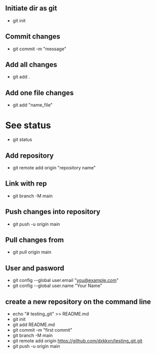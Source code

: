 ## Initiate dir as git
- git init
## Commit changes
- git commit -m "message"
## Add all changes
- git add .
## Add one file changes
- git add "name_file"
# See status
- git status
## Add repository
- git remote add origin "repository name"
## Link with rep
- git branch -M main
## Push changes into repository
- git push -u origin main
## Pull changes from
- git pull origin main
## User and pasword
- git config --global user.email "you@example.com"
- git config --global user.name "Your Name"
## create a new repository on the command line
- echo "# testing_git" >> README.md
- git init
- git add README.md
- git commit -m "first commit"
- git branch -M main
- git remote add origin https://github.com/dxkkxn/testing_git.git
- git push -u origin main
